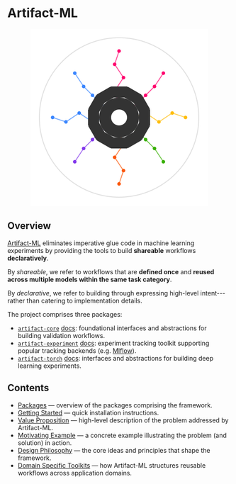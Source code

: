 # Artifact-ML

<p align="center">
  <img src="assets/artifact_ml_logo.svg" width="400" alt="Artifact-ML Logo">
</p>

## Overview

[Artifact-ML](https://github.com/vasileios-ektor-papoulias/artifact-ml/tree/main) eliminates imperative glue code in machine learning experiments by providing the tools to build **shareable** workflows **declaratively**.

By *shareable*, we refer to workflows that are **defined once** and **reused across multiple models within the same task category**.

By *declarative*, we refer to building through expressing high-level intent---rather than catering to implementation details.

The project comprises three packages:

- [`artifact-core`](https://github.com/vasileios-ektor-papoulias/artifact-ml/tree/main/artifact-core) [docs](../../../artifact-core/docs/pages/home.md): foundational interfaces and abstractions for building validation workflows.
- [`artifact-experiment`](https://github.com/vasileios-ektor-papoulias/artifact-ml/tree/main/artifact-experiment) [docs](../../../artifact-experiment/docs/pages/home.md): experiment tracking toolkit supporting popular tracking backends (e.g. [Mlflow](https://mlflow.org/)).
- [`artifact-torch`](https://github.com/vasileios-ektor-papoulias/artifact-ml/tree/main/artifact-torch) [docs](../../../artifact-torch/docs/pages/home.md): interfaces and abstractions for building deep learning experiments.

## Contents

- [Packages](pages/packages.md) — overview of the packages comprising the framework.  
- [Getting Started](pages/getting_started.md) — quick installation instructions.  
- [Value Proposition](pages/value_proposition.md) — high-level description of the problem addressed by Artifact-ML.  
- [Motivating Example](pages/motivating_example.md) — a concrete example illustrating the problem (and solution) in action.  
- [Design Philosophy](pages/design_philosophy.md) — the core ideas and principles that shape the framework.  
- [Domain Specific Toolkits](pages/domain_specific_toolkits.md) — how Artifact-ML structures reusable workflows across application domains.